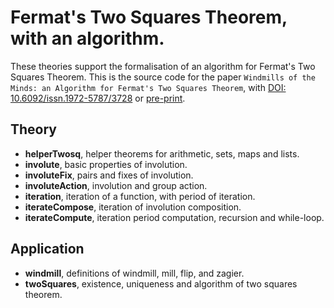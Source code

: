 
# Fermat's Two Squares Theorem, with an algorithm.

These theories support the formalisation of an algorithm for Fermat's Two Squares Theorem. This is the source code for the paper `Windmills of the Minds: an Algorithm for Fermat's Two Squares Theorem`, with [DOI: 10.6092/issn.1972-5787/3728](https://doi.org/10.1145/3497775.3503673) or [pre-print](https://arxiv.org/abs/2112.02556).

## Theory
* __helperTwosq__, helper theorems for arithmetic, sets, maps and lists.
* __involute__, basic properties of involution.
* __involuteFix__, pairs and fixes of involution.
* __involuteAction__, involution and group action.
* __iteration__, iteration of a function, with period of iteration.
* __iterateCompose__, iteration of involution composition.
* __iterateCompute__, iteration period computation, recursion and while-loop.

## Application
* __windmill__, definitions of windmill, mill, flip, and zagier.
* __twoSquares__, existence, uniqueness and algorithm of two squares theorem.
